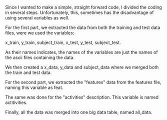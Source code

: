 Since I wanted to make a simple, straight forward code, I divided the coding
in several steps. Unfortunately, this, sometimes has the disadvantage of
using several variables as well.

For the first part, we extracted the data from both the training and test 
data files, were we used the variables:

x_train, y_train, subject_train, x_test, y_test, subject_test.

As their names indicates, the names of the variables are just the names
of the ascii files containing the data.

We then created a x_data, y_data and subject_data where we merged both the
train and test data.

For the second part, we extracted the "features" data from the features file,
naming this variable as feat.

The same was done for the "activities" description. This variable is named
actitivities.

Finally, all the data was merged into one big data table, named all_data. 